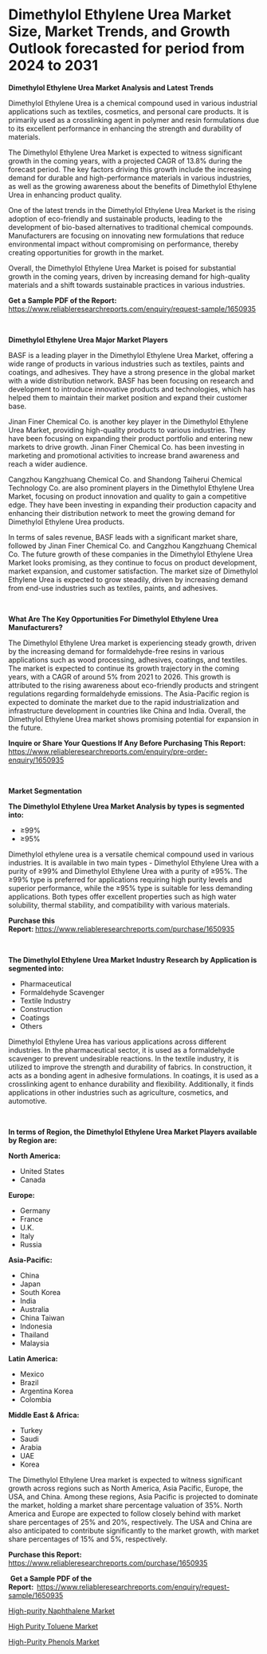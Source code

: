 <p><h1>Dimethylol Ethylene Urea Market Size, Market Trends, and Growth Outlook forecasted for period from 2024 to 2031</h1></p><p><strong>Dimethylol Ethylene Urea Market Analysis and Latest Trends</strong></p>
<p><p>Dimethylol Ethylene Urea is a chemical compound used in various industrial applications such as textiles, cosmetics, and personal care products. It is primarily used as a crosslinking agent in polymer and resin formulations due to its excellent performance in enhancing the strength and durability of materials.</p><p>The Dimethylol Ethylene Urea Market is expected to witness significant growth in the coming years, with a projected CAGR of 13.8% during the forecast period. The key factors driving this growth include the increasing demand for durable and high-performance materials in various industries, as well as the growing awareness about the benefits of Dimethylol Ethylene Urea in enhancing product quality.</p><p>One of the latest trends in the Dimethylol Ethylene Urea Market is the rising adoption of eco-friendly and sustainable products, leading to the development of bio-based alternatives to traditional chemical compounds. Manufacturers are focusing on innovating new formulations that reduce environmental impact without compromising on performance, thereby creating opportunities for growth in the market.</p><p>Overall, the Dimethylol Ethylene Urea Market is poised for substantial growth in the coming years, driven by increasing demand for high-quality materials and a shift towards sustainable practices in various industries.</p></p>
<p><strong>Get a Sample PDF of the Report:&nbsp;</strong> <a href="https://www.reliableresearchreports.com/enquiry/request-sample/1650935">https://www.reliableresearchreports.com/enquiry/request-sample/1650935</a></p>
<p>&nbsp;</p>
<p><strong>Dimethylol Ethylene Urea Major Market Players</strong></p>
<p><p>BASF is a leading player in the Dimethylol Ethylene Urea Market, offering a wide range of products in various industries such as textiles, paints and coatings, and adhesives. They have a strong presence in the global market with a wide distribution network. BASF has been focusing on research and development to introduce innovative products and technologies, which has helped them to maintain their market position and expand their customer base.</p><p>Jinan Finer Chemical Co. is another key player in the Dimethylol Ethylene Urea Market, providing high-quality products to various industries. They have been focusing on expanding their product portfolio and entering new markets to drive growth. Jinan Finer Chemical Co. has been investing in marketing and promotional activities to increase brand awareness and reach a wider audience.</p><p>Cangzhou Kangzhuang Chemical Co. and Shandong Taiherui Chemical Technology Co. are also prominent players in the Dimethylol Ethylene Urea Market, focusing on product innovation and quality to gain a competitive edge. They have been investing in expanding their production capacity and enhancing their distribution network to meet the growing demand for Dimethylol Ethylene Urea products.</p><p>In terms of sales revenue, BASF leads with a significant market share, followed by Jinan Finer Chemical Co. and Cangzhou Kangzhuang Chemical Co. The future growth of these companies in the Dimethylol Ethylene Urea Market looks promising, as they continue to focus on product development, market expansion, and customer satisfaction. The market size of Dimethylol Ethylene Urea is expected to grow steadily, driven by increasing demand from end-use industries such as textiles, paints, and adhesives.</p></p>
<p>&nbsp;</p>
<p><strong>What Are The Key Opportunities For Dimethylol Ethylene Urea Manufacturers?</strong></p>
<p><p>The Dimethylol Ethylene Urea market is experiencing steady growth, driven by the increasing demand for formaldehyde-free resins in various applications such as wood processing, adhesives, coatings, and textiles. The market is expected to continue its growth trajectory in the coming years, with a CAGR of around 5% from 2021 to 2026. This growth is attributed to the rising awareness about eco-friendly products and stringent regulations regarding formaldehyde emissions. The Asia-Pacific region is expected to dominate the market due to the rapid industrialization and infrastructure development in countries like China and India. Overall, the Dimethylol Ethylene Urea market shows promising potential for expansion in the future.</p></p>
<p><strong>Inquire or Share Your Questions If Any Before Purchasing This Report:</strong> <a href="https://www.reliableresearchreports.com/enquiry/pre-order-enquiry/1650935">https://www.reliableresearchreports.com/enquiry/pre-order-enquiry/1650935</a></p>
<p>&nbsp;</p>
<p><strong>Market Segmentation</strong></p>
<p><strong>The Dimethylol Ethylene Urea Market Analysis by types is segmented into:</strong></p>
<p><ul><li>≥99%</li><li>≥95%</li></ul></p>
<p><p>Dimethylol ethylene urea is a versatile chemical compound used in various industries. It is available in two main types - Dimethylol Ethylene Urea with a purity of ≥99% and Dimethylol Ethylene Urea with a purity of ≥95%. The ≥99% type is preferred for applications requiring high purity levels and superior performance, while the ≥95% type is suitable for less demanding applications. Both types offer excellent properties such as high water solubility, thermal stability, and compatibility with various materials.</p></p>
<p><strong>Purchase this Report:&nbsp;</strong><a href="https://www.reliableresearchreports.com/purchase/1650935">https://www.reliableresearchreports.com/purchase/1650935</a></p>
<p>&nbsp;</p>
<p><strong>The Dimethylol Ethylene Urea Market Industry Research by Application is segmented into:</strong></p>
<p><ul><li>Pharmaceutical</li><li>Formaldehyde Scavenger</li><li>Textile Industry</li><li>Construction</li><li>Coatings</li><li>Others</li></ul></p>
<p><p>Dimethylol Ethylene Urea has various applications across different industries. In the pharmaceutical sector, it is used as a formaldehyde scavenger to prevent undesirable reactions. In the textile industry, it is utilized to improve the strength and durability of fabrics. In construction, it acts as a bonding agent in adhesive formulations. In coatings, it is used as a crosslinking agent to enhance durability and flexibility. Additionally, it finds applications in other industries such as agriculture, cosmetics, and automotive.</p></p>
<p>&nbsp;</p>
<p><strong>In terms of Region, the Dimethylol Ethylene Urea Market Players available by Region are:</strong></p>
<p>
    <p> <strong> North America: </strong>
        <ul>
            <li>United States</li>
            <li>Canada</li>
        </ul>
        </p> 
    <p> <strong> Europe: </strong>
        <ul>
            <li>Germany</li>
            <li>France</li>
            <li>U.K.</li>
            <li>Italy</li>
            <li>Russia</li>
        </ul>
        </p> 
    <p> <strong> Asia-Pacific: </strong>
        <ul>
            <li>China</li>
            <li>Japan</li>
            <li>South Korea</li>
            <li>India</li>
            <li>Australia</li>
            <li>China Taiwan</li>
            <li>Indonesia</li>
            <li>Thailand</li>
            <li>Malaysia</li>
        </ul>
        </p> 
    <p> <strong> Latin America: </strong>
        <ul>
            <li>Mexico</li>
            <li>Brazil</li>
            <li>Argentina Korea</li>
            <li>Colombia</li>
        </ul>
        </p> 
    <p> <strong> Middle East & Africa: </strong>
        <ul>
            <li>Turkey</li>
            <li>Saudi</li>
            <li>Arabia</li>
            <li>UAE</li>
            <li>Korea</li>
        </ul>
    </p>
    </p>
<p><p>The Dimethylol Ethylene Urea market is expected to witness significant growth across regions such as North America, Asia Pacific, Europe, the USA, and China. Among these regions, Asia Pacific is projected to dominate the market, holding a market share percentage valuation of 35%. North America and Europe are expected to follow closely behind with market share percentages of 25% and 20%, respectively. The USA and China are also anticipated to contribute significantly to the market growth, with market share percentages of 15% and 5%, respectively.</p></p>
<p><strong>Purchase this Report: </strong><a href="https://www.reliableresearchreports.com/purchase/1650935">https://www.reliableresearchreports.com/purchase/1650935</a></p>
<p>&nbsp;<strong>Get a Sample PDF of the Report:&nbsp;&nbsp;</strong><a href="https://www.reliableresearchreports.com/enquiry/request-sample/1650935">https://www.reliableresearchreports.com/enquiry/request-sample/1650935</a></p>
<p><strong></strong></p>
<p><p><a href="https://view.publitas.com/reportprime-1/high-purity-naphthalene-market-provides-detailed-segmentation-of-this-market-based-on-type-application-and-region-and-forecast-for-the-period-from-2023-2030/">High-purity Naphthalene Market</a></p><p><a href="https://view.publitas.com/reportprime-1/high-purity-toluene-market-size-2023-2030-global-industrial-analysis-key-geographical-regions-market-share-top-key-players-product-types-and-forecast-research-report/">High Purity Toluene Market</a></p><p><a href="https://view.publitas.com/reportprime-1/high-purity-phenols-market-size-reflecting-a-forecast-till-2030-market-by-type-by-application-and-by-geography/">High-Purity Phenols Market</a></p></p>
